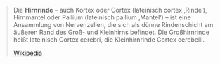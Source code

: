 > Die **Hirnrinde** – auch Kortex oder Cortex (lateinisch cortex  ‚Rinde‘), Hirnmantel oder Pallium (lateinisch pallium  ‚Mantel‘) – ist eine Ansammlung von Nervenzellen, die sich als dünne Rindenschicht am äußeren Rand des Groß- und Kleinhirns befindet. Die Großhirnrinde heißt lateinisch Cortex cerebri, die Kleinhirnrinde Cortex cerebelli.
>
> [Wikipedia](https://de.wikipedia.org/wiki/Hirnrinde)